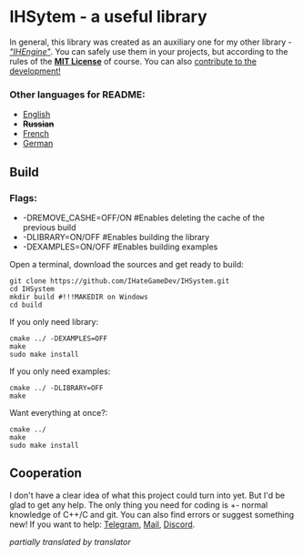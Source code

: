 # IHSytem - a useful library
In general, this library was created as an auxiliary one for my other library -
[*"IHEngine"*](https://github.com/IHateGameDev/IHEngine). You can safely use them in your projects, but according to the rules of the [**MIT License**](../License) of course.
You can also [contribute to the development!](#cooperation)
### Other languages ​​for README:
- [English](../README.md)
- ~~**Russian**~~
- [French](RMFranch.md)
- [German](RMGerman.md)

## Build
### Flags:
- -DREMOVE_CASHE=OFF/ON #Enables deleting the cache of the previous build
- -DLIBRARY=ON/OFF #Enables building the library
- -DEXAMPLES=ON/OFF #Enables building examples

Open a terminal, download the sources and get ready to build:
```
git clone https://github.com/IHateGameDev/IHSystem.git
cd IHSystem
mkdir build #!!!MAKEDIR on Windows
cd build
```

If you only need library:
```
cmake ../ -DEXAMPLES=OFF
make
sudo make install
```

If you only need examples:
```
cmake ../ -DLIBRARY=OFF
make
```

Want everything at once?:
```
cmake ../
make
sudo make install
```

## Cooperation
<a name="cooperation"></a>
I don't have a clear idea of what this project could turn into yet.
But I'd be glad to get any help. The only thing you need for coding is +- normal knowledge of C++/C and git.
You can also find errors or suggest something new!
If you want to help: [Telegram](https://t.me/IHateGameDev/), [Mail](izaachategamedev@gmail.com), [Discord](https://discordapp.com/users/1258273988908552293/).

*partially translated by translator*
